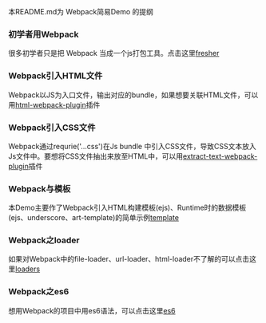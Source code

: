 本README.md为 Webpack简易Demo 的提纲

### 初学者用Webpack
很多初学者只是把 Webpack 当成一个js打包工具。点击这里[fresher](./fresher)

### Webpack引入HTML文件
Webpack以JS为入口文件，输出对应的bundle，如果想要关联HTML文件，可以用[html-webpack-plugin](./html-plug/)插件

### Webpack引入CSS文件
Webpack通过requrie('...css')在Js bundle 中引入CSS文件，导致CSS文本放入Js文件中。要想将CSS文件抽出来放至HTML中，可以用[extract-text-webpack-plugin](./css-plug/)插件

### Webpack与模板
本Demo主要作了Webpack引入HTML构建模板(ejs)、Runtime时的数据模板(ejs、underscore、art-template)的简单示例[template](./template)

### Webpack之loader
如果对Webpack中的file-loader、url-loader、html-loader不了解的可以点击这里[loaders](./loaders)

### Webpack之es6
想用Webpack的项目中用es6语法，可以点击这里[es6](./es6)
